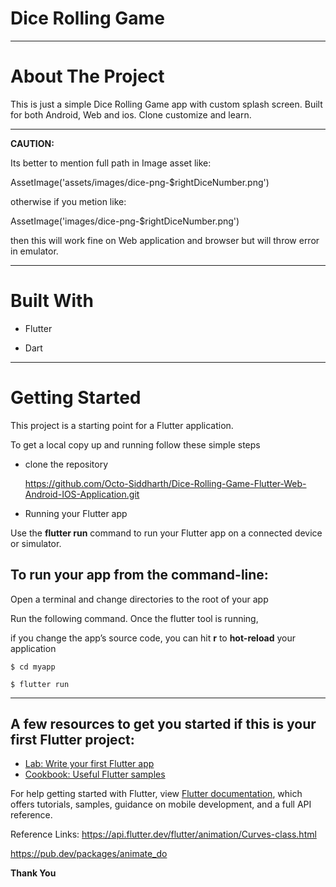 # Dice Rolling Game

---

# About The Project

This is just a simple Dice Rolling Game app with custom splash screen. Built for both Android, Web and ios. Clone customize and learn.

---

**CAUTION:**

Its better to mention full path in Image asset like:   

AssetImage('assets/images/dice-png-$rightDiceNumber.png')

otherwise if you metion like:  

AssetImage('images/dice-png-$rightDiceNumber.png')

then this will work fine on Web application and browser but will throw error in emulator.

---

# Built With 

- Flutter

- Dart

---

# Getting Started

This project is a starting point for a Flutter application.

To get a local copy up and running follow these simple steps

- clone the repository

    https://github.com/Octo-Siddharth/Dice-Rolling-Game-Flutter-Web-Android-IOS-Application.git
  
- Running your Flutter app

Use the **flutter run**  command to run your Flutter app on a connected device or simulator.

## To run your app from the command-line:

Open a terminal and change directories to the root of your app

Run the following command. Once the flutter tool is running, 

if you change the app’s source code, you can hit **r** to **hot-reload** your application 

    $ cd myapp
  
    $ flutter run

---

## A few resources to get you started if this is your first Flutter project:

- [Lab: Write your first Flutter app](https://flutter.dev/docs/get-started/codelab)
- [Cookbook: Useful Flutter samples](https://flutter.dev/docs/cookbook)

For help getting started with Flutter, view 
[Flutter documentation](https://flutter.dev/docs), which offers tutorials,
samples, guidance on mobile development, and a full API reference.

Reference Links:
https://api.flutter.dev/flutter/animation/Curves-class.html

https://pub.dev/packages/animate_do

**Thank You**
